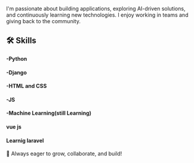 I'm passionate about building applications, exploring AI-driven solutions, and continuously learning new technologies. I enjoy working in teams and giving back to the community.

## 🛠 Skills
#### -Python
#### -Django
#### -HTML and CSS
#### -JS
#### -Machine Learning(still Learning)
#### vue js
#### Learnig laravel
🚀 Always eager to grow, collaborate, and build!





